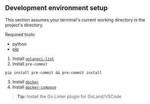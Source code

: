
## Development environment setup

This section assumes your terminal's current working directory is the project's directory.

Required tools:
- python
- [pip](https://pip.pypa.io/en/stable/installing/#installing-with-get-pip-py)

1. Install [`golangci-lint`](https://golangci-lint.run/usage/install/#local-installation)
2. Install `pre-commit`
```
pip install pre-commit && pre-commit install
```
3. Install [`docker`](https://docs.docker.com/engine/install/ubuntu/#install-using-the-repository)
4. Install [`docker-compose`](https://docs.docker.com/compose/install/#install-compose-on-linux-systems)




> **Tip:** Install the Go Linter plugin for GoLand/VSCode

